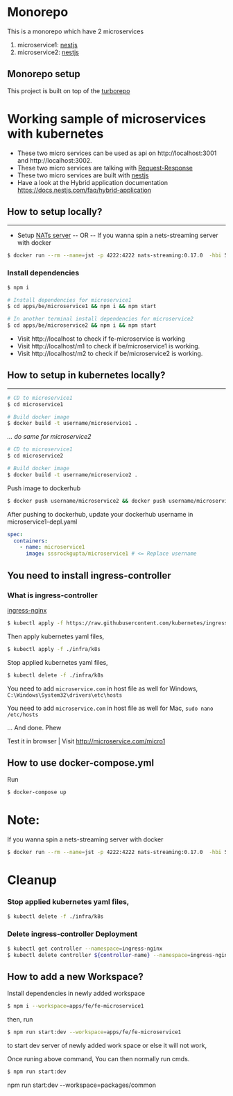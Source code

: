 # Monorepo

This is a monorepo which have 2 microservices
1. microservice1: [nestjs](https://docs.nestjs.com)
2. microservice2: [nestjs](https://docs.nestjs.com)

## Monorepo setup
This project is built on top of the [turborepo](https://turborepo.org/)
# Working sample of microservices with kubernetes
- These two micro services can be used as api on http://localhost:3001 and http://localhost:3002.
- These two micro services are talking with [Request-Response](https://docs.nestjs.com/microservices/nats#request-response)
- These two micro services are built with [nestjs](https://docs.nestjs.com/microservices/basics
)
- Have a look at the Hybrid application documentation https://docs.nestjs.com/faq/hybrid-application



## How to setup locally?
---

- Setup [NATs server](https://nats.io/)
-- OR --
If you wanna spin a nets-streaming server with docker 

```bash
$ docker run --rm --name=jst -p 4222:4222 nats-streaming:0.17.0  -hbi 5s -hbt 5s -hbf 2 -SD -cid ticketing
```

### Install dependencies

```bash
$ npm i
```

```bash
# Install dependencies for microservice1
$ cd apps/be/microservice1 && npm i && npm start

# In another terminal install dependencies for microservice2
$ cd apps/be/microservice2 && npm i && npm start
```
- Visit http://localhost to check if fe-microservice is working
- Visit http://localhost/m1 to check if be/microservice1 is working.
- Visit http://localhost/m2 to check if be/microservice2 is working.




## How to setup in kubernetes locally?
---
```bash
# CD to microservice1
$ cd microservice1

# Build docker image
$ docker build -t username/microservice1 .
```
_... do same for microservice2_

```bash
# CD to microservice1
$ cd microservice2

# Build docker image
$ docker build -t username/microservice2 .
```

Push image to dockerhub
```bash
$ docker push username/microservice2 && docker push username/microservice2
```
After pushing to dockerhub, update your dockerhub username in microservice1-depl.yaml

```yaml
spec:
  containers:
    - name: microservice1
      image: sssrockgupta/microservice1 # <= Replace username
```

## You need to install ingress-controller

### What is ingress-controller
[ingress-nginx](https://kubernetes.github.io/ingress-nginx/deploy/#docker-desktop)

```bash
$ kubectl apply -f https://raw.githubusercontent.com/kubernetes/ingress-nginx/controller-v1.1.1/deploy/static/provider/cloud/deploy.yaml
```
Then apply kubernetes yaml files,
```bash
$ kubectl apply -f ./infra/k8s
```

Stop applied kubernetes yaml files,

```bash
$ kubectl delete -f ./infra/k8s
```

You need to add `microservice.com` in host file as well for Windows,
``C:\Windows\System32\drivers\etc\hosts``

You need to add `microservice.com` in host file as well for Mac,
``sudo nano /etc/hosts``

... And done. Phew

Test it in browser
| Visit http://microservice.com/micro1


## How to use docker-compose.yml
Run
```bash
$ docker-compose up
```

# Note:
If you wanna spin a nets-streaming server with docker 
```bash
$ docker run --rm --name=jst -p 4222:4222 nats-streaming:0.17.0  -hbi 5s -hbt 5s -hbf 2 -SD -cid ticketing
```


# Cleanup

### Stop applied kubernetes yaml files,

```bash
$ kubectl delete -f ./infra/k8s
```
### Delete ingress-controller Deployment

```bash
$ kubectl get controller --namespace=ingress-nginx
$ kubectl delete controller ${controller-name} --namespace=ingress-nginx
```


## How to add a new Workspace?

Install dependencies in newly added workspace
```bash
$ npm i --workspace=apps/fe/fe-microservice1
```
then, run

```bash
$ npm run start:dev --workspace=apps/fe/fe-microservice1
```
to start dev server of newly added work space or else it will not work,

Once runing above command, You can then normally run cmds.

```bash
$ npm run start:dev
```

npm run start:dev --workspace=packages/common